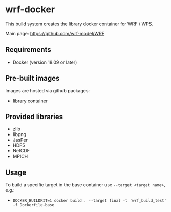 # wrf-docker

This build system creates the library docker container for WRF / WPS.

Main page: https://github.com/wrf-model/WRF

## Requirements

* Docker (version 18.09 or later)

## Pre-built images

Images are hosted via github packages:

* [library](https://github.com/UoMResearchIT/wrf-docker/pkgs/container/wrf-libraries) container

## Provided libraries

* zlib
* libpng
* JasPer
* HDF5
* NetCDF
* MPICH

## Usage

To build a specific target in the base container use `--target <target name>`, e.g.:
* `DOCKER_BUILDKIT=1 docker build . --target final -t 'wrf_build_test' -f Dockerfile-base`

